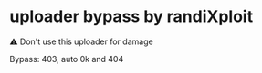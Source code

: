 # uploader bypass by randiXploit

⚠️ Don't use this uploader for damage 

Bypass:
403, auto 0k and 404

